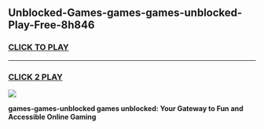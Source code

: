 
## Unblocked-Games-games-games-unblocked-Play-Free-8h846
<h3>
<a href="https://premium76.site?title=games-games-unblocked&ref=21A">CLICK TO PLAY</a></h3>
<hr>

<h3>
<a href="https://premium76.site?title=games-games-unblocked&ref=21A">CLICK 2 PLAY</a>
  
</h3>

<a href="https://premium76.site?title=games-games-unblocked&ref=21A"><img src="https://clearcache.store/games.png"></a>


**games-games-unblocked games unblocked: Your Gateway to Fun and Accessible Online Gaming**
